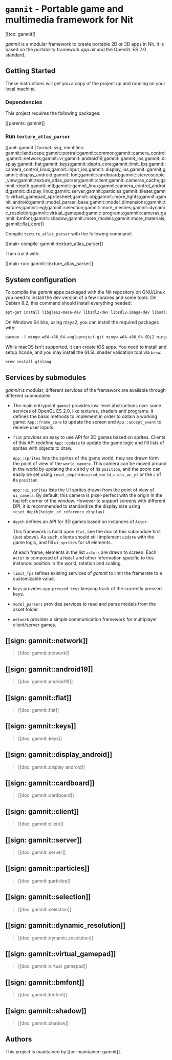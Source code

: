 # `gamnit` - Portable game and multimedia framework for Nit

[[toc: gamnit]]

_gamnit_ is a modular framework to create portable 2D or 3D apps in Nit.
It is based on the portability framework _app.nit_ and the OpenGL ES 2.0 standard.

## Getting Started

These instructions will get you a copy of the project up and running on your local machine.

### Dependencies

This project requires the following packages:

[[parents: gamnit]]

### Run `texture_atlas_parser`

[[uml: gamnit | format: svg, mentities: gamnit::landscape;gamnit::portrait;gamnit::common;gamnit::camera_control;gamnit::network;gamnit::vr;gamnit::android19;gamnit::gamnit_ios;gamnit::display;gamnit::flat;gamnit::keys;gamnit::depth_core;gamnit::limit_fps;gamnit::camera_control_linux;gamnit::input_ios;gamnit::display_ios;gamnit::gamnit;gamnit::display_android;gamnit::font;gamnit::cardboard;gamnit::stereoscopic_view;gamnit::texture_atlas_parser;gamnit::client;gamnit::cameras_cache;gamnit::depth;gamnit::mtl;gamnit::gamnit_linux;gamnit::camera_control_android;gamnit::display_linux;gamnit::server;gamnit::particles;gamnit::tileset;gamnit::virtual_gamepad_spritesheet;gamnit::obj;gamnit::more_lights;gamnit::gamnit_android;gamnit::model_parser_base;gamnit::model_dimensions;gamnit::textures;gamnit::egl;gamnit::selection;gamnit::more_meshes;gamnit::dynamic_resolution;gamnit::virtual_gamepad;gamnit::programs;gamnit::cameras;gamnit::bmfont;gamnit::shadow;gamnit::more_models;gamnit::more_materials;gamnit::flat_core]]

Compile `texture_atlas_parser` with the following command:

[[main-compile: gamnit::texture_atlas_parser]]

Then run it with:

[[main-run: gamnit::texture_atlas_parser]]

## System configuration

To compile the _gamnit_ apps packaged with the Nit repository on GNU/Linux you need to install the dev version of a few libraries and some tools.
On Debian 8.2, this command should install everything needed:

~~~bash
apt-get install libgles2-mesa-dev libsdl2-dev libsdl2-image-dev libsdl2-mixer-dev inkscape
~~~

On Windows 64 bits, using msys2, you can install the required packages with:

~~~bash
pacman -S mingw-w64-x86_64-angleproject-git mingw-w64-x86_64-SDL2 mingw-w64-x86_64-SDL2_image mingw-w64-x86_64-SDL2_mixer
~~~

While macOS isn't supported, it can create iOS apps.
You need to install and setup Xcode, and you may install the GLSL shader validation tool via `brew`:

~~~bash
brew install glslang
~~~

## Services by submodules

_gamnit_ is modular, different services of the framework are available through different submodules:

* The main entrypoint `gamnit` provides low-level abstractions over some services of OpenGL ES 2.0, like textures, shaders and programs.
  It defines the basic methods to implement in order to obtain a working game:
  `App::frame_core` to update the screen and `App::accept_event` to receive user inputs.

* `flat` provides an easy to use API for 2D games based on sprites.
  Clients of this API redefine `App::update` to update the game logic and fill lists of sprites with objects to draw.

  `App::sprites` lists the sprites of the game world, they are drawn form the point of view of the `world_camera`.
  This camera can be moved around in the world by updating the x and y of its `position`,
  and the zoom can easily be set using `reset_depth(desired_world_units_on_y)` or the `z` of its `position`

  `App::ui_sprites` lists the UI sprites drawn from the point of view of `ui_camera`.
  By default, this camera is pixel-perfect with the origin in the top left corner of the window.
  However to support screens with different DPI, it is recommended to standardize
  the display size using `reset_depth(height_of_reference_display)`.

* `depth` defines an API for 3D games based on instances of `Actor`.

  This framework is build upon `flat`, see the doc of this submodule first (just above).
  As such, clients should still implement `update` with the game logic, and fill `ui_sprites` for UI elements.

  At each frame, elements in the list `actors` are drawn to screen.
  Each `Actor` is composed of a `Model` and other information specific to this instance:
  position in the world, rotation and scaling.

* `limit_fps` refines existing services of _gamnit_ to limit the framerate to a customizable value.

* `keys` provides `app.pressed_keys` keeping track of the currently pressed keys.

* `model_parsers` provides services to read and parse models from the asset folder.

* `network` provides a simple communication framework for multiplayer client/server games.

## [[sign: gamnit::network]]

> [[doc: gamnit::network]]

## [[sign: gamnit::android19]]

> [[doc: gamnit::android19]]

## [[sign: gamnit::flat]]

> [[doc: gamnit::flat]]

## [[sign: gamnit::keys]]

> [[doc: gamnit::keys]]

## [[sign: gamnit::display_android]]

> [[doc: gamnit::display_android]]

## [[sign: gamnit::cardboard]]

> [[doc: gamnit::cardboard]]

## [[sign: gamnit::client]]

> [[doc: gamnit::client]]

## [[sign: gamnit::server]]

> [[doc: gamnit::server]]

## [[sign: gamnit::particles]]

> [[doc: gamnit::particles]]

## [[sign: gamnit::selection]]

> [[doc: gamnit::selection]]

## [[sign: gamnit::dynamic_resolution]]

> [[doc: gamnit::dynamic_resolution]]

## [[sign: gamnit::virtual_gamepad]]

> [[doc: gamnit::virtual_gamepad]]

## [[sign: gamnit::bmfont]]

> [[doc: gamnit::bmfont]]

## [[sign: gamnit::shadow]]

> [[doc: gamnit::shadow]]

## Authors

This project is maintained by [[ini-maintainer: gamnit]].
